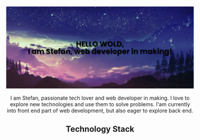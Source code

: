![Stefan Skoric Banner](/assets/img/profileBanner.png)
<div align="center">I am Stefan, passionate tech lover and web developer in making. I love to explore new technologies and use them to solve problems. I'am currently into front end part of web development, but also eager to explore back end.</div>
<div align="center"><h2>Technology Stack</h2></div>
